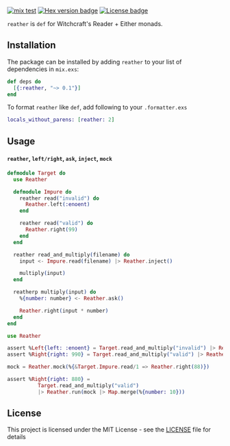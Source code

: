 [![mix test](https://github.com/jechol/reather/workflows/mix%20test/badge.svg)](https://github.com/jechol/reather/actions)
[![Hex version badge](https://img.shields.io/hexpm/v/reather.svg)](https://hex.pm/packages/reather)
[![License badge](https://img.shields.io/hexpm/l/reather.svg)](https://github.com/jechol/reather/blob/master/LICENSE.md)

`reather` is `def` for Witchcraft's Reader + Either monads.

## Installation

The package can be installed by adding `reather` to your list of dependencies
in `mix.exs`:

```elixir
def deps do
  [{:reather, "~> 0.1"}]
end
```

To format `reather` like `def`, add following to your `.formatter.exs`

```elixir
locals_without_parens: [reather: 2]
```

## Usage

#### `reather`, `left/right`, `ask`, `inject`, `mock`

```elixir
defmodule Target do
  use Reather

  defmodule Impure do
    reather read("invalid") do
      Reather.left(:enoent)
    end

    reather read("valid") do
      Reather.right(99)
    end
  end

  reather read_and_multiply(filename) do
    input <- Impure.read(filename) |> Reather.inject()

    multiply(input)
  end

  reatherp multiply(input) do
    %{number: number} <- Reather.ask()

    Reather.right(input * number)
  end
end
```

```elixir
use Reather

assert %Left{left: :enoent} = Target.read_and_multiply("invalid") |> Reather.run()
assert %Right{right: 990} = Target.read_and_multiply("valid") |> Reather.run(%{number: 10})

mock = Reather.mock(%{&Target.Impure.read/1 => Reather.right(88)})

assert %Right{right: 880} =
          Target.read_and_multiply("valid")
          |> Reather.run(mock |> Map.merge(%{number: 10}))
```

## License

This project is licensed under the MIT License - see the [LICENSE](LICENSE.md) file for details
